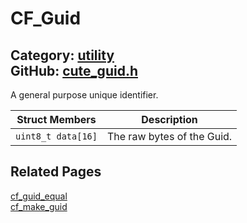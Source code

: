 [//]: # (This file is automatically generated by Cute Framework's docs parser.)
[//]: # (Do not edit this file by hand!)
[//]: # (See: https://github.com/RandyGaul/cute_framework/blob/master/samples/docs_parser.cpp)
[](../header.md ':include')

# CF_Guid

Category: [utility](/api_reference?id=utility)  
GitHub: [cute_guid.h](https://github.com/RandyGaul/cute_framework/blob/master/include/cute_guid.h)  
---

A general purpose unique identifier.

Struct Members | Description
--- | ---
`uint8_t data[16]` | The raw bytes of the Guid.

## Related Pages

[cf_guid_equal](/utility/cf_guid_equal.md)  
[cf_make_guid](/utility/cf_make_guid.md)  

